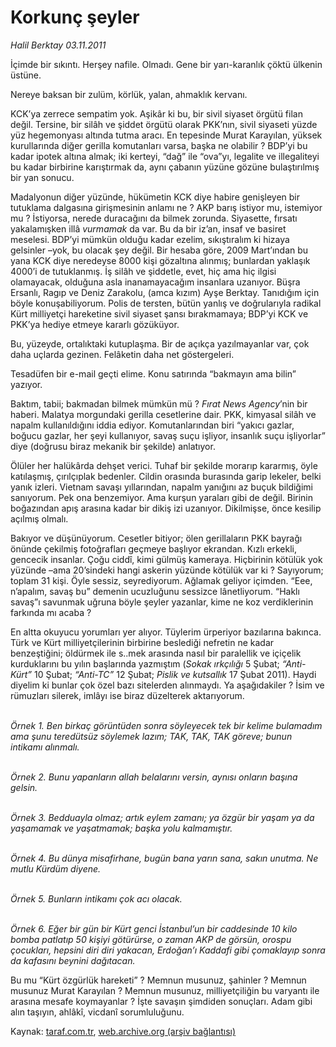 # Korkunç şeyler

*Halil Berktay 03.11.2011*

<div class="yazi"><p>İçimde bir sıkıntı. Herşey nafile. Olmadı. Gene bir yarı-karanlık çöktü ülkenin üstüne.</p>
<p>Nereye baksan bir zulüm, körlük, yalan, ahmaklık kervanı.</p>
<p>KCK’ya zerrece sempatim yok. Aşikâr ki bu, bir sivil siyaset örgütü filan değil. Tersine, bir silâh ve şiddet örgütü olarak PKK’nın, sivil siyaseti yüzde yüz hegemonyası altında tutma aracı. En tepesinde Murat Karayılan, yüksek kurullarında diğer gerilla komutanları varsa, başka ne olabilir ? BDP’yi bu kadar ipotek altına almak; iki kerteyi, “dağ” ile “ova”yı, legalite ve illegaliteyi bu kadar birbirine karıştırmak da, aynı çabanın yüzüne gözüne bulaştırılmış bir yan sonucu.</p>
<p>Madalyonun diğer yüzünde, hükümetin KCK diye habire genişleyen bir tutuklama dalgasına girişmesinin anlamı ne ? AKP barış istiyor mu, istemiyor mu ? İstiyorsa, nerede duracağını da bilmek zorunda. Siyasette, fırsatı yakalamışken illâ <i>vurmamak</i> da var. Bu da bir iz’an, insaf ve basiret meselesi. BDP’yi mümkün olduğu kadar ezelim, sıkıştıralım ki hizaya gelsinler –yok, bu olacak şey değil. Bir hesaba göre, 2009 Mart’ından bu yana KCK diye neredeyse 8000 kişi gözaltına alınmış; bunlardan yaklaşık 4000’i de tutuklanmış. İş silâh ve şiddetle, evet, hiç ama hiç ilgisi olamayacak, olduğuna asla inanamayacağım insanlara uzanıyor. Büşra Ersanlı, Ragıp ve Deniz Zarakolu, (amca kızım) Ayşe Berktay. Tanıdığım için böyle konuşabiliyorum. Polis de tersten, bütün yanlış ve doğrularıyla radikal Kürt milliyetçi hareketine sivil siyaset şansı bırakmamaya; BDP’yi KCK ve PKK’ya hediye etmeye kararlı gözüküyor.</p>
<p>Bu, yüzeyde, ortalıktaki kutuplaşma. Bir de açıkça yazılmayanlar var, çok daha uçlarda gezinen. Felâketin daha net göstergeleri.</p>
<p>Tesadüfen bir e-mail geçti elime. Konu satırında “bakmayın ama bilin” yazıyor. </p>
<p>Baktım, tabii; bakmadan bilmek mümkün mü ? <i>Fırat News Agency</i>’nin bir haberi. Malatya morgundaki gerilla cesetlerine dair. PKK, kimyasal silâh ve napalm kullanıldığını iddia ediyor. Komutanlarından biri “yakıcı gazlar, boğucu gazlar, her şeyi kullanıyor, savaş suçu işliyor, insanlık suçu işliyorlar” diye (doğrusu biraz mekanik bir şekilde) anlatıyor.</p>
<p>Ölüler her halükârda dehşet verici. Tuhaf bir şekilde morarıp kararmış, öyle katılaşmış, çırılçıplak bedenler. Cildin orasında burasında garip lekeler, belki yanık izleri. Vietnam savaşı yıllarından, napalm yanığını az buçuk bildiğimi sanıyorum. Pek ona benzemiyor. Ama kurşun yaraları gibi de değil. Birinin boğazından apış arasına kadar bir dikiş izi uzanıyor. Dikilmişse, önce kesilip açılmış olmalı.</p>
<p>Bakıyor ve düşünüyorum. Cesetler bitiyor; ölen gerillaların PKK bayrağı önünde çekilmiş fotoğrafları geçmeye başlıyor ekrandan. Kızlı erkekli, gencecik insanlar. Çoğu ciddî, kimi gülmüş kameraya. Hiçbirinin kötülük yok yüzünde –ama 20’sindeki hangi askerin yüzünde kötülük var ki ? Sayıyorum; toplam 31 kişi. Öyle sessiz, seyrediyorum. Ağlamak geliyor içimden. “Eee, n’apalım, savaş bu” demenin ucuzluğunu sessizce lânetliyorum. “Haklı savaş”ı savunmak uğruna böyle şeyler yazanlar, kime ne koz verdiklerinin farkında mı acaba ?</p>
<p>En altta okuyucu yorumları yer alıyor. Tüylerim ürperiyor bazılarına bakınca. Türk ve Kürt milliyetçilerinin birbirine beslediği nefretin ne kadar benzeştiğini; öldürmek ile s..mek arasında nasıl bir paralellik ve içiçelik kurduklarını bu yılın başlarında yazmıştım (<i>Sokak ırkçılığı</i> 5 Şubat; <i>“Anti-Kürt”</i> 10 Şubat; <i>“Anti-TC”</i> 12 Şubat; <i>Pislik ve kutsallık</i> 17 Şubat 2011). Haydi diyelim ki bunlar çok özel bazı sitelerden alınmaydı. Ya aşağıdakiler ? İsim ve rümuzları silerek, imlâyı ise biraz düzelterek aktarıyorum.</p>
<p><i><br/>Örnek 1. Ben birkaç görüntüden sonra söyleyecek tek bir kelime bulamadım ama şunu teredütsüz söylemek lazım; TAK, TAK, TAK göreve; bunun intikamı alınmalı.</i></p>
<p><i><br/>Örnek 2. Bunu yapanların allah belalarını versin, aynısı onların başına gelsin. </i></p>
<p><i><br/>Örnek 3. Bedduayla olmaz; artık eylem zamanı; ya özgür bir yaşam ya da yaşamamak ve yaşatmamak; başka yolu kalmamıştır.</i></p>
<p><i><br/>Örnek 4. Bu dünya misafirhane, bugün bana yarın sana, sakın unutma. Ne mutlu Kürdüm diyene. </i></p>
<p><i><br/>Örnek 5. Bunların intikamı çok acı olacak.</i></p>
<p><i><br/>Örnek 6. Eğer bir gün bir Kürt genci İstanbul’un bir caddesinde 10 kilo bomba patlatıp 50 kişiyi götürürse, o zaman AKP de görsün, orospu çocukları, hepsini diri diri yakacan, Erdoğan’ı Kaddafi gibi çomaklayıp sonra da kafasını beynini dağıtacan.</i></p>
<p>Bu mu “Kürt özgürlük hareketi” ? Memnun musunuz, şahinler ? Memnun musunuz Murat Karayılan ? Memnun musunuz, milliyetçiliğin bu varyantı ile arasına mesafe koymayanlar ? İşte savaşın şimdiden sonuçları. Adam gibi alın taşıyın, ahlâkî, vicdanî sorumluluğunu.</p>
</div>

Kaynak: [taraf.com.tr](http://www.taraf.com.tr/halil-berktay/makale-korkunc-seyler.htm), [web.archive.org (arşiv bağlantısı)](http://web.archive.org/web/20131023075356/http://www.taraf.com.tr/halil-berktay/makale-korkunc-seyler.htm)
